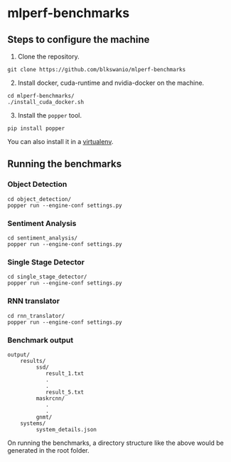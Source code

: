 # mlperf-benchmarks

## Steps to configure the machine

1. Clone the repository.
```
git clone https://github.com/blkswanio/mlperf-benchmarks
```

2. Install docker, cuda-runtime and nvidia-docker on the machine.
```
cd mlperf-benchmarks/
./install_cuda_docker.sh
```

3. Install the `popper` tool.
```
pip install popper
```

You can also install it in a [virtualenv](https://packaging.python.org/guides/installing-using-pip-and-virtual-environments/#creating-a-virtual-environment).
 
## Running the benchmarks

### Object Detection
```
cd object_detection/
popper run --engine-conf settings.py
```

### Sentiment Analysis
```
cd sentiment_analysis/
popper run --engine-conf settings.py
```

### Single Stage Detector
```
cd single_stage_detector/
popper run --engine-conf settings.py 
```

### RNN translator
```
cd rnn_translator/
popper run --engine-conf settings.py
```

### Benchmark output

```
output/
    results/
         ssd/
            result_1.txt
            .
            .
            result_5.txt
         maskrcnn/
            .
            .
         gnmt/
    systems/
         system_details.json
```
On running the benchmarks, a directory structure like the above would be generated in the root folder.
